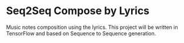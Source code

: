 # Seq2Seq Compose by Lyrics

Music notes composition using the lyrics. This project will be written in TensorFlow and based on Sequence to Sequence generation.